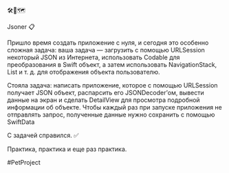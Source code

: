 🛠🧠🗺

Jsoner 📋

Пришло время создать приложение с нуля, и сегодня это особенно сложная задача: ваша задача — загрузить с помощью URLSession некоторый JSON из Интернета, использовать Codable для преобразования в Swift объект, а затем использовать NavigationStack, List и т. д. для отображения объекта пользователю.

Стояла задача: написать приложение, которое с помощью URLSession получает JSON объект, распарсить его JSONDecoder’ом, вывести данные на экран и сделать DetailView для просмотра подробной информации об объекте. Чтобы каждый раз при запуске приложения не отправлять запрос, полученные данные нужно сохранить c помощью SwiftData

С задачей справился. ✅

Практика, практика и еще раз практика.


#PetProject
